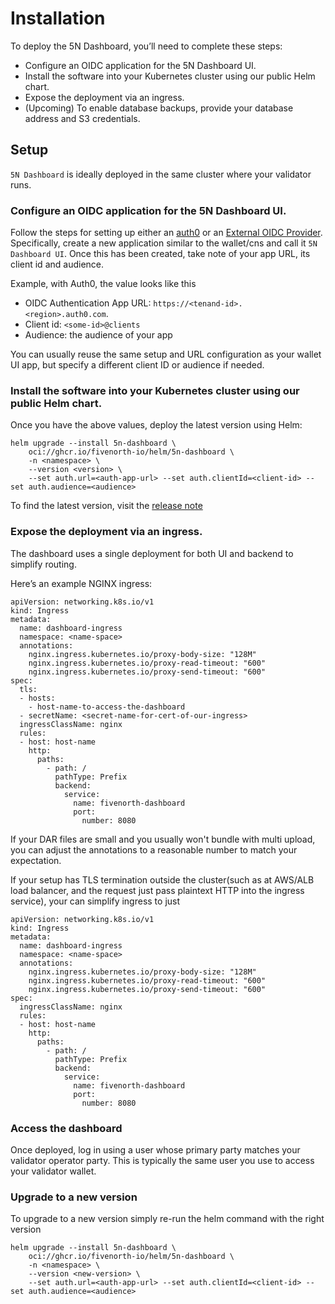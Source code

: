 # Installation

To deploy the 5N Dashboard, you’ll need to complete these steps:

- Configure an OIDC application for the 5N Dashboard UI.
- Install the software into your Kubernetes cluster using our public Helm chart.
- Expose the deployment via an ingress.
- (Upcoming) To enable database backups, provide your database address and S3 credentials.

## Setup

`5N Dashboard` is ideally deployed in the same cluster where your validator runs.

### Configure an OIDC application for the 5N Dashboard UI.

Follow the steps for setting up either an [auth0](https://docs.test.sync.global/validator_operator/validator_helm.html#configuring-an-auth0-tenant) or an [External OIDC Provider](https://docs.test.sync.global/validator_operator/validator_helm.html#oidc-provider-requirements). Specifically, create a new application similar to the wallet/cns and call it `5N Dashboard UI`. Once this has been created, take note of your app URL, its client id and audience.

Example, with Auth0, the value looks like this

- OIDC Authentication App URL: `https://<tenand-id>.<region>.auth0.com`.
- Client id: `<some-id>@clients`
- Audience: the audience of your app

You can usually reuse the same setup and URL configuration as your wallet UI app, but specify a different client ID or audience if needed.

### Install the software into your Kubernetes cluster using our public Helm chart.

Once you have the above values, deploy the latest version using Helm:

```
helm upgrade --install 5n-dashboard \
    oci://ghcr.io/fivenorth-io/helm/5n-dashboard \
    -n <namespace> \
    --version <version> \
    --set auth.url=<auth-app-url> --set auth.clientId=<client-id> --set auth.audience=<audience>
```

To find the latest version, visit the [release note](/5n-dashboard/release/)

### Expose the deployment via an ingress.

The dashboard uses a single deployment for both UI and backend to simplify routing.

Here’s an example NGINX ingress:

```
apiVersion: networking.k8s.io/v1
kind: Ingress
metadata:
  name: dashboard-ingress
  namespace: <name-space>
  annotations:
    nginx.ingress.kubernetes.io/proxy-body-size: "128M"
    nginx.ingress.kubernetes.io/proxy-read-timeout: "600"
    nginx.ingress.kubernetes.io/proxy-send-timeout: "600"
spec:
  tls:
  - hosts:
    - host-name-to-access-the-dashboard
  - secretName: <secret-name-for-cert-of-our-ingress>
  ingressClassName: nginx
  rules:
  - host: host-name
    http:
      paths:
        - path: /
          pathType: Prefix
          backend:
            service:
              name: fivenorth-dashboard
              port:
                number: 8080
```

If your DAR files are small and you usually won't bundle with multi upload, you can adjust the annotations to a reasonable number to match your expectation.


If your setup has TLS termination outside the cluster(such as at AWS/ALB load balancer, and the request just pass plaintext HTTP into the ingress service), your can simplify ingress to just



```
apiVersion: networking.k8s.io/v1
kind: Ingress
metadata:
  name: dashboard-ingress
  namespace: <name-space>
  annotations:
    nginx.ingress.kubernetes.io/proxy-body-size: "128M"
    nginx.ingress.kubernetes.io/proxy-read-timeout: "600"
    nginx.ingress.kubernetes.io/proxy-send-timeout: "600"
spec:
  ingressClassName: nginx
  rules:
  - host: host-name
    http:
      paths:
        - path: /
          pathType: Prefix
          backend:
            service:
              name: fivenorth-dashboard
              port:
                number: 8080
```

### Access the dashboard

Once deployed, log in using a user whose primary party matches your validator operator party. This is typically the same user you use to access your validator wallet.

### Upgrade to a new version

To upgrade to a new version simply re-run the helm command with the right version

```
helm upgrade --install 5n-dashboard \
    oci://ghcr.io/fivenorth-io/helm/5n-dashboard \
    -n <namespace> \
    --version <new-version> \
    --set auth.url=<auth-app-url> --set auth.clientId=<client-id> --set auth.audience=<audience>
```
